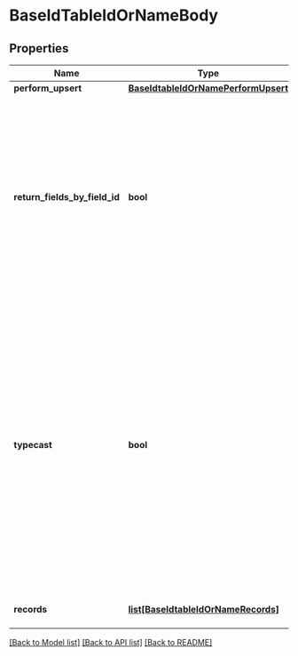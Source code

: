 # BaseIdTableIdOrNameBody

## Properties
Name | Type | Description | Notes
------------ | ------------- | ------------- | -------------
**perform_upsert** | [**BaseIdtableIdOrNamePerformUpsert**](BaseIdtableIdOrNamePerformUpsert.md) |  | [optional] 
**return_fields_by_field_id** | **bool** | If set to true, records in the API response will key the fields object by field ID. Defaults to false when unset, which returns fields objects keyed by field name. | [optional] [default to False]
**typecast** | **bool** | If set to true, Airtable will try to convert string values into the appropriate cell value. This conversion is only performed on a best-effort basis. To ensure your data&#x27;s integrity, this should only be used when necessary. Defaults to false when unset. | [optional] [default to False]
**records** | [**list[BaseIdtableIdOrNameRecords]**](BaseIdtableIdOrNameRecords.md) | Array of records to update | 

[[Back to Model list]](../README.md#documentation-for-models) [[Back to API list]](../README.md#documentation-for-api-endpoints) [[Back to README]](../README.md)

